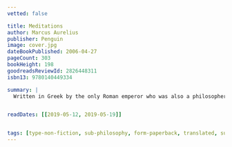 ```yaml
---
vetted: false

title: Meditations
author: Marcus Aurelius
publisher: Penguin
image: cover.jpg
dateBookPublished: 2006-04-27
pageCount: 303
bookHeight: 198
goodreadsReviewId: 2826448311
isbn13: 9780140449334

summary: |
  Written in Greek by the only Roman emperor who was also a philosopher, without any intention of publication, the Meditations of Marcus Aurelius offer a remarkable series of challenging spiritual reflections and exercises developed as the emperor struggled to understand himself and make sense of the universe. While the Meditations were composed to provide personal consolation and encouragement, Marcus Aurelius also created one of the greatest of all works of philosophy: a timeless collection that has been consulted and admired by statesmen, thinkers and readers throughout the centuries.


readDates: [[2019-05-12, 2019-05-19]]


tags: [type-non-fiction, sub-philosophy, form-paperback, translated, sub-stoicism, pub-penguin-classics]
---
```


